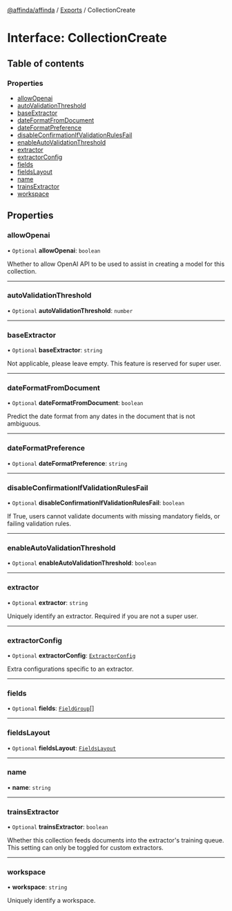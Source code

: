[@affinda/affinda](../README.md) / [Exports](../modules.md) / CollectionCreate

# Interface: CollectionCreate

## Table of contents

### Properties

- [allowOpenai](CollectionCreate.md#allowopenai)
- [autoValidationThreshold](CollectionCreate.md#autovalidationthreshold)
- [baseExtractor](CollectionCreate.md#baseextractor)
- [dateFormatFromDocument](CollectionCreate.md#dateformatfromdocument)
- [dateFormatPreference](CollectionCreate.md#dateformatpreference)
- [disableConfirmationIfValidationRulesFail](CollectionCreate.md#disableconfirmationifvalidationrulesfail)
- [enableAutoValidationThreshold](CollectionCreate.md#enableautovalidationthreshold)
- [extractor](CollectionCreate.md#extractor)
- [extractorConfig](CollectionCreate.md#extractorconfig)
- [fields](CollectionCreate.md#fields)
- [fieldsLayout](CollectionCreate.md#fieldslayout)
- [name](CollectionCreate.md#name)
- [trainsExtractor](CollectionCreate.md#trainsextractor)
- [workspace](CollectionCreate.md#workspace)

## Properties

### allowOpenai

• `Optional` **allowOpenai**: `boolean`

Whether to allow OpenAI API to be used to assist in creating a model for this collection.

___

### autoValidationThreshold

• `Optional` **autoValidationThreshold**: `number`

___

### baseExtractor

• `Optional` **baseExtractor**: `string`

Not applicable, please leave empty. This feature is reserved for super user.

___

### dateFormatFromDocument

• `Optional` **dateFormatFromDocument**: `boolean`

Predict the date format from any dates in the document that is not ambiguous.

___

### dateFormatPreference

• `Optional` **dateFormatPreference**: `string`

___

### disableConfirmationIfValidationRulesFail

• `Optional` **disableConfirmationIfValidationRulesFail**: `boolean`

If True, users cannot validate documents with missing mandatory fields, or failing validation rules.

___

### enableAutoValidationThreshold

• `Optional` **enableAutoValidationThreshold**: `boolean`

___

### extractor

• `Optional` **extractor**: `string`

Uniquely identify an extractor. Required if you are not a super user.

___

### extractorConfig

• `Optional` **extractorConfig**: [`ExtractorConfig`](ExtractorConfig.md)

Extra configurations specific to an extractor.

___

### fields

• `Optional` **fields**: [`FieldGroup`](FieldGroup.md)[]

___

### fieldsLayout

• `Optional` **fieldsLayout**: [`FieldsLayout`](FieldsLayout.md)

___

### name

• **name**: `string`

___

### trainsExtractor

• `Optional` **trainsExtractor**: `boolean`

Whether this collection feeds documents into the extractor's training queue. This setting can only be toggled for custom extractors.

___

### workspace

• **workspace**: `string`

Uniquely identify a workspace.
